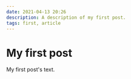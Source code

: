```yaml
---
date: 2021-04-13 20:26
description: A description of my first post.
tags: first, article
---
```

# My first post

My first post's text.